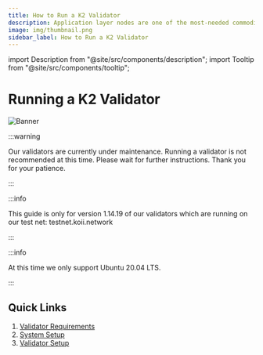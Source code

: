 ```yaml
---
title: How to Run a K2 Validator
description: Application layer nodes are one of the most-needed commodities in Web3.
image: img/thumbnail.png
sidebar_label: How to Run a K2 Validator
---
```


import Description from "@site/src/components/description";
import Tooltip from "@site/src/components/tooltip";

# Running a K2 Validator

<Description
  text="This section describes how to run a K2 Validator."
/>

![Banner](/img/run-a-node/run-k2-node.svg)

:::warning

Our validators are currently under maintenance. Running a validator is not recommended at this time. Please wait for further instructions. Thank you for your patience.

:::

:::info

This guide is only for version 1.14.19 of our validators which are running on our test net: testnet.koii.network

:::

:::info

At this time we only support Ubuntu 20.04 LTS.

:::

## Quick Links

1. [Validator Requirements](./validator-requirements)
2. [System Setup](./system-setup)
3. [Validator Setup](./validator-setup)
